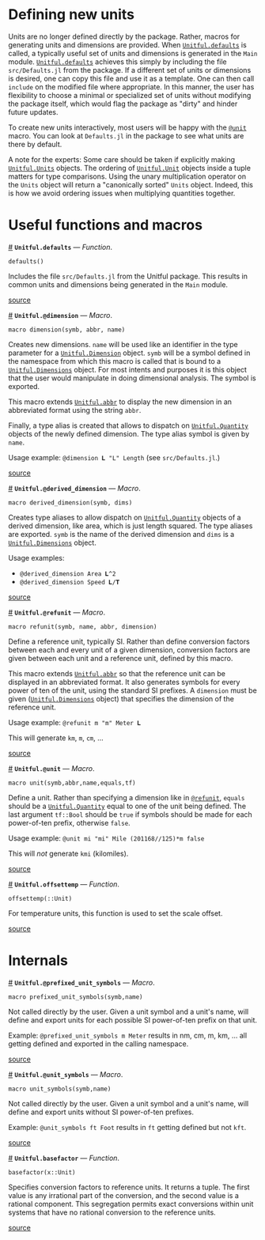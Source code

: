 
<a id='Defining-new-units-1'></a>

# Defining new units


Units are no longer defined directly by the package. Rather, macros for generating units and dimensions are provided. When [`Unitful.defaults`](newunits.md#Unitful.defaults) is called, a typically useful set of units and dimensions is generated in the `Main` module. [`Unitful.defaults`](newunits.md#Unitful.defaults) achieves this simply by including the file `src/Defaults.jl` from the package. If a different set of units or dimensions is desired, one can copy this file and use it as a template. One can then call `include` on the modified file where appropriate. In this manner, the user has flexibility to choose a minimal or specialized set of units without modifying the package itself, which would flag the package as "dirty" and hinder future updates.


To create new units interactively, most users will be happy with the [`@unit`](newunits.md#Unitful.@unit) macro. You can look at `Defaults.jl` in the package to see what units are there by default.


A note for the experts: Some care should be taken if explicitly making [`Unitful.Units`](types.md#Unitful.Units) objects. The ordering of [`Unitful.Unit`](types.md#Unitful.Unit) objects inside a tuple matters for type comparisons. Using the unary multiplication operator on the `Units` object will return a "canonically sorted" `Units` object. Indeed, this is how we avoid ordering issues when multiplying quantities together.


<a id='Useful-functions-and-macros-1'></a>

# Useful functions and macros

<a id='Unitful.defaults' href='#Unitful.defaults'>#</a>
**`Unitful.defaults`** &mdash; *Function*.



```
defaults()
```

Includes the file `src/Defaults.jl` from the Unitful package. This results in common units and dimensions being generated in the `Main` module.


<a target='_blank' href='https://github.com/ajkeller34/Unitful.jl/tree/d26875dce6ac6a3044fed5539fea701c83501589/src/User.jl#L171-L178' class='documenter-source'>source</a><br>

<a id='Unitful.@dimension' href='#Unitful.@dimension'>#</a>
**`Unitful.@dimension`** &mdash; *Macro*.



```
macro dimension(symb, abbr, name)
```

Creates new dimensions. `name` will be used like an identifier in the type parameter for a [`Unitful.Dimension`](types.md#Unitful.Dimension) object. `symb` will be a symbol defined in the namespace from which this macro is called that is bound to a [`Unitful.Dimensions`](types.md#Unitful.Dimensions) object. For most intents and purposes it is this object that the user would manipulate in doing dimensional analysis. The symbol is exported.

This macro extends [`Unitful.abbr`](display.md#Unitful.abbr) to display the new dimension in an abbreviated format using the string `abbr`.

Finally, a type alias is created that allows to dispatch on [`Unitful.Quantity`](types.md#Unitful.Quantity) objects of the newly defined dimension. The type alias symbol is given by `name`.

Usage example: `@dimension 𝐋 "L" Length` (see `src/Defaults.jl`.)


<a target='_blank' href='https://github.com/ajkeller34/Unitful.jl/tree/d26875dce6ac6a3044fed5539fea701c83501589/src/User.jl#L1-L21' class='documenter-source'>source</a><br>

<a id='Unitful.@derived_dimension' href='#Unitful.@derived_dimension'>#</a>
**`Unitful.@derived_dimension`** &mdash; *Macro*.



```
macro derived_dimension(symb, dims)
```

Creates type aliases to allow dispatch on [`Unitful.Quantity`](types.md#Unitful.Quantity) objects of a derived dimension, like area, which is just length squared. The type aliases are exported. `symb` is the name of the derived dimension and `dims` is a [`Unitful.Dimensions`](types.md#Unitful.Dimensions) object.

Usage examples:

  * `@derived_dimension Area 𝐋^2`
  * `@derived_dimension Speed 𝐋/𝐓`


<a target='_blank' href='https://github.com/ajkeller34/Unitful.jl/tree/d26875dce6ac6a3044fed5539fea701c83501589/src/User.jl#L35-L49' class='documenter-source'>source</a><br>

<a id='Unitful.@refunit' href='#Unitful.@refunit'>#</a>
**`Unitful.@refunit`** &mdash; *Macro*.



```
macro refunit(symb, name, abbr, dimension)
```

Define a reference unit, typically SI. Rather than define conversion factors between each and every unit of a given dimension, conversion factors are given between each unit and a reference unit, defined by this macro.

This macro extends [`Unitful.abbr`](display.md#Unitful.abbr) so that the reference unit can be displayed in an abbreviated format. It also generates symbols for every power of ten of the unit, using the standard SI prefixes. A `dimension` must be given ([`Unitful.Dimensions`](types.md#Unitful.Dimensions) object) that specifies the dimension of the reference unit.

Usage example: `@refunit m "m" Meter 𝐋`

This will generate `km`, `m`, `cm`, ...


<a target='_blank' href='https://github.com/ajkeller34/Unitful.jl/tree/d26875dce6ac6a3044fed5539fea701c83501589/src/User.jl#L59-L77' class='documenter-source'>source</a><br>

<a id='Unitful.@unit' href='#Unitful.@unit'>#</a>
**`Unitful.@unit`** &mdash; *Macro*.



```
macro unit(symb,abbr,name,equals,tf)
```

Define a unit. Rather than specifying a dimension like in [`@refunit`](newunits.md#Unitful.@refunit), `equals` should be a [`Unitful.Quantity`](types.md#Unitful.Quantity) equal to one of the unit being defined. The last argument `tf::Bool` should be `true` if symbols should be made for each power-of-ten prefix, otherwise `false`.

Usage example: `@unit mi "mi" Mile (201168//125)*m false`

This will *not* generate `kmi` (kilomiles).


<a target='_blank' href='https://github.com/ajkeller34/Unitful.jl/tree/d26875dce6ac6a3044fed5539fea701c83501589/src/User.jl#L88-L101' class='documenter-source'>source</a><br>

<a id='Unitful.offsettemp' href='#Unitful.offsettemp'>#</a>
**`Unitful.offsettemp`** &mdash; *Function*.



```
offsettemp(::Unit)
```

For temperature units, this function is used to set the scale offset.


<a target='_blank' href='https://github.com/ajkeller34/Unitful.jl/tree/d26875dce6ac6a3044fed5539fea701c83501589/src/Unitful.jl#L496-L502' class='documenter-source'>source</a><br>


<a id='Internals-1'></a>

# Internals

<a id='Unitful.@prefixed_unit_symbols' href='#Unitful.@prefixed_unit_symbols'>#</a>
**`Unitful.@prefixed_unit_symbols`** &mdash; *Macro*.



```
macro prefixed_unit_symbols(symb,name)
```

Not called directly by the user. Given a unit symbol and a unit's name, will define and export units for each possible SI power-of-ten prefix on that unit.

Example: `@prefixed_unit_symbols m Meter` results in nm, cm, m, km, ... all getting defined and exported in the calling namespace.


<a target='_blank' href='https://github.com/ajkeller34/Unitful.jl/tree/d26875dce6ac6a3044fed5539fea701c83501589/src/User.jl#L124-L135' class='documenter-source'>source</a><br>

<a id='Unitful.@unit_symbols' href='#Unitful.@unit_symbols'>#</a>
**`Unitful.@unit_symbols`** &mdash; *Macro*.



```
macro unit_symbols(symb,name)
```

Not called directly by the user. Given a unit symbol and a unit's name, will define and export units without SI power-of-ten prefixes.

Example: `@unit_symbols ft Foot` results in `ft` getting defined but not `kft`.


<a target='_blank' href='https://github.com/ajkeller34/Unitful.jl/tree/d26875dce6ac6a3044fed5539fea701c83501589/src/User.jl#L152-L161' class='documenter-source'>source</a><br>

<a id='Unitful.basefactor' href='#Unitful.basefactor'>#</a>
**`Unitful.basefactor`** &mdash; *Function*.



```
basefactor(x::Unit)
```

Specifies conversion factors to reference units. It returns a tuple. The first value is any irrational part of the conversion, and the second value is a rational component. This segregation permits exact conversions within unit systems that have no rational conversion to the reference units.


<a target='_blank' href='https://github.com/ajkeller34/Unitful.jl/tree/d26875dce6ac6a3044fed5539fea701c83501589/src/User.jl#L181-L191' class='documenter-source'>source</a><br>

